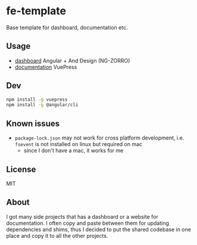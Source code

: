 # fe-template

Base template for dashboard, documentation etc.

## Usage

- [dashboard](ngdash) Angular + And Design (NG-ZORRO)
- [documentation](vuepress) VuePress


## Dev

````bash
npm install -g vuepress
npm install -g @angular/cli
````

## Known issues

- `package-lock.json` may not work for cross platform development, i.e. `fsevent` is not installed on linux but required on mac
  - since I don't have a mac, it works for me

## License

MIT

## About

I got many side projects that has a dashboard or a website for documentation.
I often copy and paste between them for updating dependencies and shims,
thus I decided to put the shared codebase in one place and copy it to all the other projects.